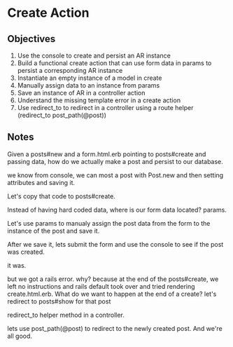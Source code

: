 # Create Action

## Objectives

1. Use the console to create and persist an AR instance
2. Build a functional create action that can use form data in params to persist a corresponding AR instance
3. Instantiate an empty instance of a model in create
4. Manually assign data to an instance from params
5. Save an instance of AR in a controller action
6. Understand the missing template error in a create action
7. Use redirect_to to redirect in a controller using a route helper (redirect_to post_path(@post))

## Notes

Given a posts#new and a form.html.erb pointing to posts#create and passing data, how do we actually make a post and persist to our database.

we know from console, we can most a post with Post.new and then setting attributes and saving it.

Let's copy that code to posts#create.

Instead of having hard coded data, where is our form data located? params.

Let's use params to manualy assign the post data from the form to the instance of the post and save it.

After we save it, lets submit the form and use the console to see if the post was created.

it was.

but we got a rails error. why? because at the end of the posts#create, we left no instructions and rails default took over and tried rendering create.html.erb. What do we want to happen at the end of a create? let's redirect to posts#show for that post

redirect_to helper method in a controller.

lets use post_path(@post) to redirect to the newly created post. And we're all good.
